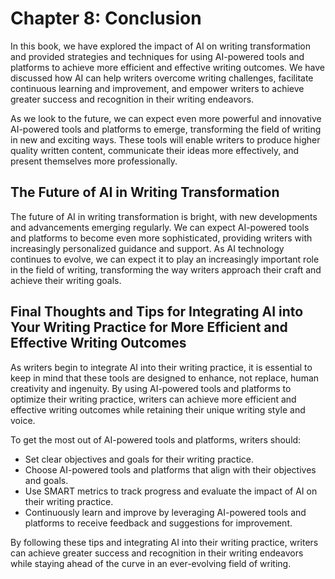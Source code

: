 Chapter 8: Conclusion
=====================

In this book, we have explored the impact of AI on writing transformation and provided strategies and techniques for using AI-powered tools and platforms to achieve more efficient and effective writing outcomes. We have discussed how AI can help writers overcome writing challenges, facilitate continuous learning and improvement, and empower writers to achieve greater success and recognition in their writing endeavors.

As we look to the future, we can expect even more powerful and innovative AI-powered tools and platforms to emerge, transforming the field of writing in new and exciting ways. These tools will enable writers to produce higher quality written content, communicate their ideas more effectively, and present themselves more professionally.

The Future of AI in Writing Transformation
------------------------------------------

The future of AI in writing transformation is bright, with new developments and advancements emerging regularly. We can expect AI-powered tools and platforms to become even more sophisticated, providing writers with increasingly personalized guidance and support. As AI technology continues to evolve, we can expect it to play an increasingly important role in the field of writing, transforming the way writers approach their craft and achieve their writing goals.

Final Thoughts and Tips for Integrating AI into Your Writing Practice for More Efficient and Effective Writing Outcomes
-----------------------------------------------------------------------------------------------------------------------

As writers begin to integrate AI into their writing practice, it is essential to keep in mind that these tools are designed to enhance, not replace, human creativity and ingenuity. By using AI-powered tools and platforms to optimize their writing practice, writers can achieve more efficient and effective writing outcomes while retaining their unique writing style and voice.

To get the most out of AI-powered tools and platforms, writers should:

* Set clear objectives and goals for their writing practice.
* Choose AI-powered tools and platforms that align with their objectives and goals.
* Use SMART metrics to track progress and evaluate the impact of AI on their writing practice.
* Continuously learn and improve by leveraging AI-powered tools and platforms to receive feedback and suggestions for improvement.

By following these tips and integrating AI into their writing practice, writers can achieve greater success and recognition in their writing endeavors while staying ahead of the curve in an ever-evolving field of writing.


